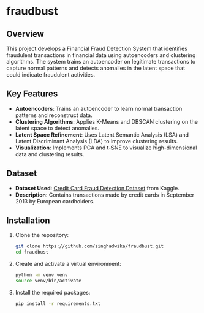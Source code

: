 # fraudbust

## Overview

This project develops a Financial Fraud Detection System that identifies fraudulent transactions in financial data using autoencoders and clustering algorithms. The system trains an autoencoder on legitimate transactions to capture normal patterns and detects anomalies in the latent space that could indicate fraudulent activities.

## Key Features

- **Autoencoders**: Trains an autoencoder to learn normal transaction patterns and reconstruct data.
- **Clustering Algorithms**: Applies K-Means and DBSCAN clustering on the latent space to detect anomalies.
- **Latent Space Refinement**: Uses Latent Semantic Analysis (LSA) and Latent Discriminant Analysis (LDA) to improve clustering results.
- **Visualization**: Implements PCA and t-SNE to visualize high-dimensional data and clustering results.

## Dataset

- **Dataset Used**: [Credit Card Fraud Detection Dataset](https://www.kaggle.com/mlg-ulb/creditcardfraud) from Kaggle.
- **Description**: Contains transactions made by credit cards in September 2013 by European cardholders.

## Installation

1. Clone the repository:
   ```bash
   git clone https://github.com/singhadwika/fraudbust.git
   cd fraudbust

2. Create and activate a virtual environment:
    ```bash
    python -m venv venv
    source venv/bin/activate
    
3. Install the required packages:
    ```bash
    pip install -r requirements.txt
